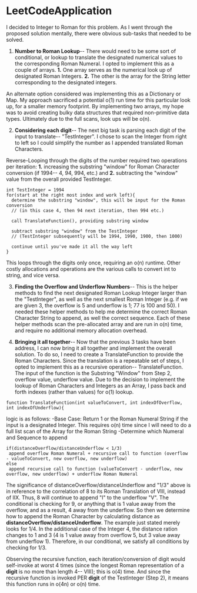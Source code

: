 # LeetCodeApplication

I decided to Integer to Roman for this problem. As I went through the proposed solution mentally, there were obvious sub-tasks that needed to be solved.

1. **Number to Roman Lookup**-- There would need to be some sort of conditional, or lookup to translate the designated numerical values to the corresponding Roman Numeral. I opted to implement this as a couple of arrays. **1.** One array serves as the numerical look up of designated Roman Integers. **2.** The other is the array for the String letter corresponding to the designated integers. 

An alternate option considered was implementing this as a Dictionary or Map. My approach sacrificed a potential o(1) run time for this particular look up, for a smaller memory footprint. By implementing two arrays, my hope was to avoid creating bulky data structures that required non-primitive data types. Ultimately due to the full scans, look ups will be o(n).

2. **Considering each digit**-- The next big task is parsing each digit of the input to translate-- "TestInteger". I chose to scan the Integer from right to left so I could simplify the number as I appended translated Roman Characters.

Reverse-Looping through the digits of the number required two operations per iteration: **1.** increasing the substring "window" for Roman Character conversion (if 1994-- 4, 94, 994, etc.) and **2.** subtracting the "window" value from the overall provided TestInteger.
```
int TestInteger = 1994
for(start at the right most index and work left){
  determine the substring "window", this will be input for the Roman conversion 
  // (in this case 4, then 94 next iteration, then 994 etc.)
  
  call TranslateFunction(), providing substring window
  
  subtract substring "window" from the TestInteger 
  // (TestInteger subsequently will be 1994, 1990, 1900, then 1000)
  
  continue until you've made it all the way left  
}
```
This loops through the digits only once, requiring an o(n) runtime. Other costly allocations and operations are the various calls to convert int to string, and vice versa.

3. **Finding the Overflow and Underflow Numbers**-- This is the helper methods to find the next designated Roman Lookup Integer larger than the "TestInteger", as well as the next smallest Roman Integer (e.g. if we are given 3, the overflow is 5 and underflow is 1; 77 is 100 and 50). I needed these helper methods to help me determine the correct Roman Character String to append, as well the correct sequence. Each of these helper methods scan the pre-allocated array and are run in o(n) time, and require no additional memory allocation overhead.

4. **Bringing it all together**-- Now that the previous 3 tasks have been address, I can now bring it all together and implement the overall solution. To do so, I need to create a TranslateFunction to provide the Roman Characters. Since the translation is a repeatable set of steps, I opted to implement this as a recursive operation-- TranslateFunction. 
The input of the function is the Substring "Window" from Step 2, overflow value, underflow value. Due to the decision to implement the lookup of Roman Characters and Integers as an Array, I pass back and forth indexes (rather than values) for o(1) lookup.
```
function TranslateFunction(int valueToConvert, int indexOfOverflow, int indexOfUnderflow){
```
logic is as follows:
  -Base Case: Return 1 or the Roman Numeral String if the input is a designated Integer. This requires o(n) time since I will need to do a full list scan of the Array for the Roman String
  -Determine which Numeral and Sequence to append
 ```
 if(distanceOverflow/distanceUnderflow < 1/3)
  append overflow Roman Numeral + recursive call to function (overflow - valueToConvert, new overflow, new underflow)
 else
  append recursive call to function (valueToConvert - underflow, new overflow, new underflow) + underflow Roman Numeral
 ```
The significance of distanceOverflow/distanceUnderflow and "1/3" above is in reference to the correlation of 8 to its Roman Translation of VIII, instead of IIX. Thus, 8 will continue to append "I" to the underflow "V". The conditional is checking for 9, or anything that is 1 value away from the overflow, and as a result, 4 away from the underflow. So then we determine how to append the Roman Character by calculating distance as **distanceOverflow/distanceUnderflow**. The example just stated merely looks for 1/4. In the additional case of the Integer 4, the distance ration changes to 1 and 3 (4 is 1 value away from overflow 5, but 3 value away from underflow 1). Therefore, in our conditional, we satisfy all conditions by checking for 1/3.

Observing the recursive function, each iteration/conversion of digit would self-invoke at worst 4 times (since the longest Roman representation of a **digit** is no more than length 4-- VIII); this is o(4) time. And since the recursive function is invoked PER **digit** of the TestInteger (Step 2), it means this function runs in o(4n) or o(n) time.
